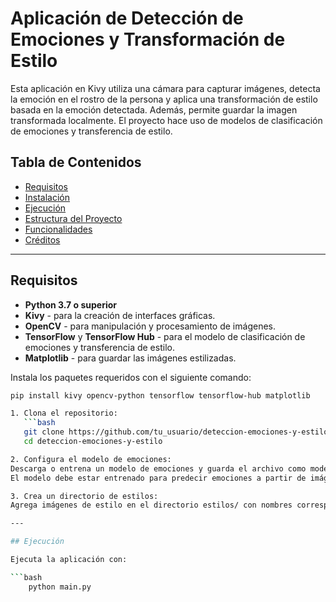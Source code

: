 # Aplicación de Detección de Emociones y Transformación de Estilo

Esta aplicación en Kivy utiliza una cámara para capturar imágenes, detecta la emoción en el rostro de la persona y aplica una transformación de estilo basada en la emoción detectada. Además, permite guardar la imagen transformada localmente. El proyecto hace uso de modelos de clasificación de emociones y transferencia de estilo.

## Tabla de Contenidos

- [Requisitos](#requisitos)
- [Instalación](#instalación)
- [Ejecución](#ejecución)
- [Estructura del Proyecto](#estructura-del-proyecto)
- [Funcionalidades](#funcionalidades)
- [Créditos](#créditos)

---

## Requisitos

- **Python 3.7 o superior**
- **Kivy** - para la creación de interfaces gráficas.
- **OpenCV** - para manipulación y procesamiento de imágenes.
- **TensorFlow** y **TensorFlow Hub** - para el modelo de clasificación de emociones y transferencia de estilo.
- **Matplotlib** - para guardar las imágenes estilizadas.

Instala los paquetes requeridos con el siguiente comando:

```bash
pip install kivy opencv-python tensorflow tensorflow-hub matplotlib

1. Clona el repositorio:
   ```bash
   git clone https://github.com/tu_usuario/deteccion-emociones-y-estilo.git
   cd deteccion-emociones-y-estilo

2. Configura el modelo de emociones:
Descarga o entrena un modelo de emociones y guarda el archivo como modelo_emociones.h5 en el directorio principal del proyecto.
El modelo debe estar entrenado para predecir emociones a partir de imágenes en escala de grises de tamaño 48x48.

3. Crea un directorio de estilos:
Agrega imágenes de estilo en el directorio estilos/ con nombres correspondientes a las emociones que detectará la aplicación.

---

## Ejecución

Ejecuta la aplicación con:

```bash
    python main.py